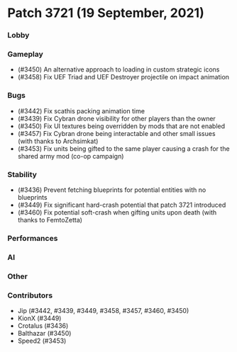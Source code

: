 Patch 3721 (19 September, 2021)
============================

### Lobby

### Gameplay
 - (#3450) An alternative approach to loading in custom strategic icons
 - (#3458) Fix UEF Triad and UEF Destroyer projectile on impact animation

### Bugs
 - (#3442) Fix scathis packing animation time
 - (#3439) Fix Cybran drone visibility for other players than the owner
 - (#3450) Fix UI textures being overridden by mods that are not enabled
 - (#3457) Fix Cybran drone being interactable and other small issues (with thanks to Archsimkat)
 - (#3453) Fix units being gifted to the same player causing a crash for the shared army mod (co-op campaign)

### Stability
 - (#3436) Prevent fetching blueprints for potential entities with no blueprints
 - (#3449) Fix significant hard-crash potential that patch 3721 introduced
 - (#3460) Fix potential soft-crash when gifting units upon death (with thanks to FemtoZetta)

### Performances

### AI

### Other

### Contributors
 - Jip (#3442, #3439, #3449, #3458, #3457, #3460, #3450)
 - KionX (#3449)
 - Crotalus (#3436)
 - Balthazar (#3450)
 - Speed2 (#3453)
